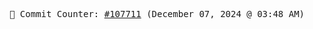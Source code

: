 <p align="center">
    <samp>
        📮 Commit Counter: <a href="https://github.com/Javascript-void0/Javascript-void0/commits/main">#107711</a> (December 07, 2024 @ 03:48 AM)
    </samp>
</p>